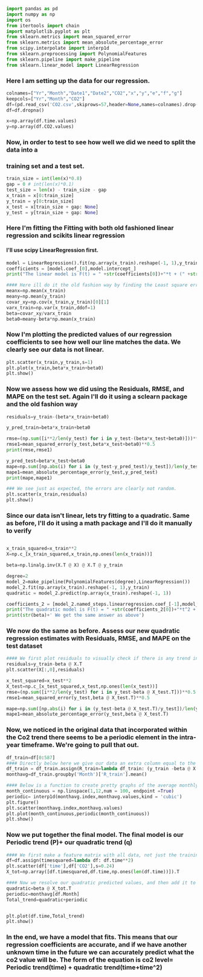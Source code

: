 ```python
import pandas as pd
import numpy as np
import os
from itertools import chain
import matplotlib.pyplot as plt
from sklearn.metrics import mean_squared_error
from sklearn.metrics import mean_absolute_percentage_error
from scipy.interpolate import interp1d
from sklearn.preprocessing import PolynomialFeatures
from sklearn.pipeline import make_pipeline
from sklearn.linear_model import LinearRegression
```


### Here I am setting up the data for our regression.
```python
colnames=["Yr","Month","Date1","Date2","CO2","x","y","e","f","g"]
keepcols=["Yr","Month","CO2"]
df=(pd.read_csv('CO2.csv',skiprows=57,header=None,names=colnames).drop(columns=[col for col in colnames if col not in keepcols]).assign(CO2=lambda df: df.CO2.replace({-99.99: np.nan})).assign(time=lambda df: (df.index.values + 0.5) / 12))
df=df.dropna()

x=np.array(df.time.values)
y=np.array(df.CO2.values)
```

### Now, in order to test to see how well we did we need to split the data into a
### training set and a test set.

```python
train_size = int(len(x)*0.8)
gap = 0 # int(len(x)*0.1)
test_size = len(x) - train_size - gap
x_train = x[0:train_size]
y_train = y[0:train_size]
x_test = x[train_size + gap: None]
y_test = y[train_size + gap: None]
```
### Here I'm fitting the Fitting with both old fashioned linear regression and scikits linear regression
#### I'll use scipy LinearRegression first. 
```python
model = LinearRegression().fit(np.array(x_train).reshape(-1, 1),y_train)
coefficients = [model.coef_[0],model.intercept_]
print("The linear model is F(t) = " +str(coefficients[0])+"*t + (" +str(coefficients[1])+")")

#### Here ill do it the old fashion way by finding the Least square error estimator
meanx=np.mean(x_train)
meany=np.mean(y_train)
covar_xy=np.cov(x_train,y_train)[0][1]
varx_train=np.var(x_train,ddof=1)
beta=covar_xy/varx_train
beta0=meany-beta*np.mean(x_train)
```

### Now I'm plotting the predicted values of our regression coefficients to see how  well our line matches the data.  We clearly see our data is not linear.
```python
plt.scatter(x_train,y_train,s=1)
plt.plot(x_train,beta*x_train+beta0)
plt.show()
```


### Now we assess how we did using the Residuals, RMSE, and MAPE on the test set. Again I'll do it using a sclearn package and the old fashion way

```python
residuals=y_train-(beta*x_train+beta0)

y_pred_train=beta*x_train+beta0

rmse=(np.sum([i**2/len(y_test) for i in y_test-(beta*x_test+beta0)]))**0.5
rmse1=mean_squared_error(y_test,beta*x_test+beta0)**0.5
print(rmse,rmse1)

y_pred_test=beta*x_test+beta0
mape=np.sum([np.abs(i) for i in (y_test-y_pred_test)/y_test])/len(y_test)
mape1=mean_absolute_percentage_error(y_test,y_pred_test)
print(mape,mape1)

### We see just as expected, the errors are clearly not random.
plt.scatter(x_train,residuals)
plt.show()
```


### Since our data isn't linear, lets try fitting to a quadratic. Same as before, I'll do it using a math package and I'll do it manually to verify
```python

x_train_squared=x_train**2
X=np.c_[x_train_squared,x_train,np.ones(len(x_train))]

beta=np.linalg.inv(X.T @ X) @ X.T @ y_train

degree=2
model_2=make_pipeline(PolynomialFeatures(degree),LinearRegression())
model_2.fit(np.array(x_train).reshape(-1, 1),y_train)
quadratic = model_2.predict(np.array(x_train).reshape(-1, 1))

coefficients_2 = [model_2.named_steps.linearregression.coef_[-1],model_2.named_steps.linearregression.coef_[-2],model_2.named_steps.linearregression.intercept_]
print("The quadratic model is F(t) = " +str(coefficients_2[0])+"*t^2 + (" +str(coefficients_2[1])+")*t + (" +str(coefficients_2[2])+")")
print(str(beta)+' We get the same answer as above')
```

### We now do the same as before. Assess our new quadratic regression estimates with Residuals, RMSE, and MAPE on the test dataset
```python
#### We first plot residuals to visually check if there is any trend in the errors There aren't so we are good.
residuals=y_train-beta @ X.T 
plt.scatter(X[:,0],residuals)

x_test_squared=x_test**2
X_test=np.c_[x_test_squared,x_test,np.ones(len(x_test))]
rmse=(np.sum([i**2/len(y_test) for i in y_test-beta @ X_test.T]))**0.5
rmse1=mean_squared_error(y_test,beta @ X_test.T)**0.5

mape=np.sum([np.abs(i) for i in (y_test-beta @ X_test.T)/y_test])/len(y_test)
mape1=mean_absolute_percentage_error(y_test,beta @ X_test.T)
```

### Now, we noticed in the original data that incorporated within the Co2 trend there seems to be a periodic element in the intra-year timeframe.  We're going to pull that out.
```python
df_train=df[0:587]
#### Directly below here we give our data an extra column equal to the residuals. This allows us to group-by the month variable, and find the average co2 level for each month across all years without our quadratic trend influencing the averages. 
df_train = df_train.assign(R_train=lambda df_train: (y_train -beta @ X.T))
monthavg=df_train.groupby('Month')['R_train'].mean()

#### Below is a function to create pretty graphs of the average monthly variation. the interp1d function gives
month_continuous = np.linspace(1,12,num = 100, endpoint =True)
periodic= interp1d(monthavg.index,monthavg.values,kind = 'cubic')
plt.figure()
plt.scatter(monthavg.index,monthavg.values)
plt.plot(month_continuous,periodic(month_continuous))
plt.show()
```


### Now we put together the final model. The final model is our Periodic trend (P)+ our quadratic trend (q)
```python
#### We first make a feature matrix with all data, not just the training set
df=df.assign(timesquared=lambda df: df.time**2)
plt.scatter(df['time'],df['CO2'],s=0.24)
X_tot=np.array([df.timesquared,df.time,np.ones(len(df.time))]).T

#### Now we resolve our quadratic predicted values, and then add it to the monthly periodic trend we found
quadratic=beta @ X_tot.T
periodic=monthavg[df.Month]
Total_trend=quadratic+periodic


plt.plot(df.time,Total_trend)
plt.show()
```
### In the end, we have a model that fits.  This means that our regression coefficients are accurate, and if we have another unknown time in the future we can accurately predict what the co2 value will be. The form of the equation is co2 level= Periodic trend(time) + quadratic trend(time+time^2)






